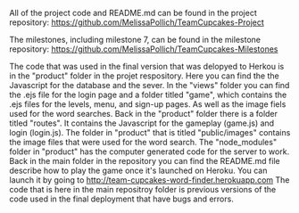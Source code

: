 All of the project code and README.md can be found in the project repository: https://github.com/MelissaPollich/TeamCupcakes-Project

The milestones, including milestone 7, can be found in the milestone repository: https://github.com/MelissaPollich/TeamCupcakes-Milestones

The code that was used in the final version that was delopyed to Herkou is in the "product" folder in the projet respository.
Here you can find the the Javascript for the database and the sever.
In the "views" folder you can find the .ejs file for the login page and a folder titled "game", which contains the .ejs files for the levels, menu, and sign-up pages. As well as the image fiels used for the word searches.
Back in the "product" folder there is a folder titled "routes". It contains the Javascript for the gameplay (game.js) and login (login.js).
The folder in "product" that is titled "public/images" contains the image files that were used for the word search.
The "node_modules" folder in "product" has the computer generated code for the server to work.
Back in the main folder in the repository you can find the README.md file describe how to play the game once it's launched on Heroku. You can launch it by going to http://team-cupcakes-word-finder.herokuapp.com
The code that is here in the main repositroy folder is previous versions of the code used in the final deployment that have bugs and errors.
